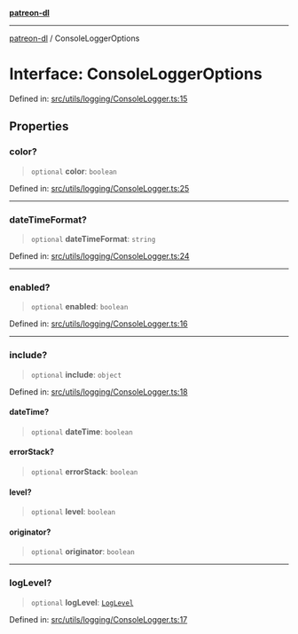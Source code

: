 [**patreon-dl**](../README.md)

***

[patreon-dl](../README.md) / ConsoleLoggerOptions

# Interface: ConsoleLoggerOptions

Defined in: [src/utils/logging/ConsoleLogger.ts:15](https://github.com/patrickkfkan/patreon-dl/blob/564e431e409ad640819c7b5ad600451c2bd07930/src/utils/logging/ConsoleLogger.ts#L15)

## Properties

### color?

> `optional` **color**: `boolean`

Defined in: [src/utils/logging/ConsoleLogger.ts:25](https://github.com/patrickkfkan/patreon-dl/blob/564e431e409ad640819c7b5ad600451c2bd07930/src/utils/logging/ConsoleLogger.ts#L25)

***

### dateTimeFormat?

> `optional` **dateTimeFormat**: `string`

Defined in: [src/utils/logging/ConsoleLogger.ts:24](https://github.com/patrickkfkan/patreon-dl/blob/564e431e409ad640819c7b5ad600451c2bd07930/src/utils/logging/ConsoleLogger.ts#L24)

***

### enabled?

> `optional` **enabled**: `boolean`

Defined in: [src/utils/logging/ConsoleLogger.ts:16](https://github.com/patrickkfkan/patreon-dl/blob/564e431e409ad640819c7b5ad600451c2bd07930/src/utils/logging/ConsoleLogger.ts#L16)

***

### include?

> `optional` **include**: `object`

Defined in: [src/utils/logging/ConsoleLogger.ts:18](https://github.com/patrickkfkan/patreon-dl/blob/564e431e409ad640819c7b5ad600451c2bd07930/src/utils/logging/ConsoleLogger.ts#L18)

#### dateTime?

> `optional` **dateTime**: `boolean`

#### errorStack?

> `optional` **errorStack**: `boolean`

#### level?

> `optional` **level**: `boolean`

#### originator?

> `optional` **originator**: `boolean`

***

### logLevel?

> `optional` **logLevel**: [`LogLevel`](../type-aliases/LogLevel.md)

Defined in: [src/utils/logging/ConsoleLogger.ts:17](https://github.com/patrickkfkan/patreon-dl/blob/564e431e409ad640819c7b5ad600451c2bd07930/src/utils/logging/ConsoleLogger.ts#L17)
